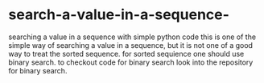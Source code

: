 # search-a-value-in-a-sequence-
searching a value in a sequence with simple python code
this is one of the simple way of searching a value in a sequence, but it is not one of a good way to treat the sorted sequence.
for sorted sequience one should use binary search.
to checkout code for binary search look into the repository for binary search.

